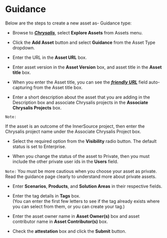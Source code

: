 # Guidance

Below are the steps to create a new asset as- Guidance type:

- Browse to _**[Chrysalis](https://aka.ms/chrysalis)**_, select **Explore Assets** from Assets menu.

- Click the **Add Asset** button and select **Guidance** from the Asset Type dropdown.

- Enter the URL in the **Asset URL** box.

- Enter asset version in the **Asset Version** box, and asset title in the **Asset title** box.

- When you enter the Asset title, you can see the _[**friendly URL**](https://dev.azure.com/servicesdocs/Chrysalis/_wiki/wikis/chrysalis.wiki/33327/Select-Friendly-URL)_ field auto-capturing from the Asset title box.

- Enter a short description about the asset that you are adding in the 
  Description box and associate Chrysalis projects in the **Associate 
  Chrysalis Projects** box.

`Note:`

If the asset is an outcome of the InnerSource project, then enter the Chrysalis project name under the Associate Chrysalis Project box.

- Select the required option from the **Visibility** radio button. The default status is set to Enterprise.

- When you change the status of the asset to Private, then you must include the other private user ids in the **Users** field. 

`Note:` You must be more cautious when you choose your asset as private. Read the guidance page clearly to understand more about private assets.

- Enter **Scenarios**, **Products**, and **Solution Areas** in their respective fields. 

- Enter the tag details in **Tags** box.<br>(You can enter the first few letters to see if the tag already exists where you can select from them, or you can create your tag.)

- Enter the asset owner name in **Asset Owner(s)** box and asset contributor name in **Asset Contributor(s)** box.

- Check the **attestation** box and click the **Submit** button.